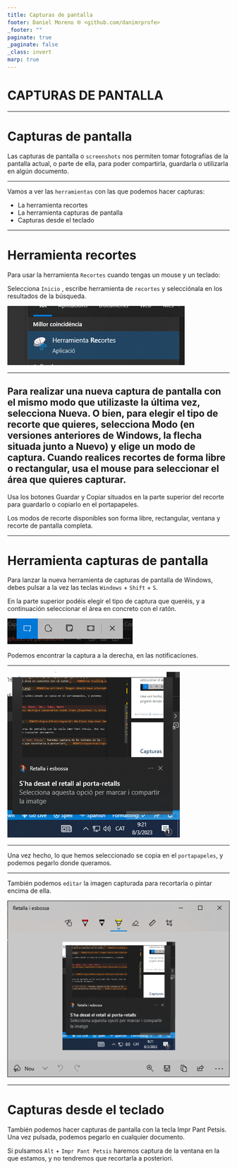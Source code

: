 ```yaml
---
title: Capturas de pantalla
footer: Daniel Moreno 🌐 <github.com/danimrprofe>
_footer: ""
paginate: true
_paginate: false
_class: invert
marp: true
---
```


# CAPTURAS DE PANTALLA

---

# Capturas de pantalla

Las capturas de pantalla o ``screenshots`` nos permiten tomar fotografías de la pantalla actual, o parte de ella, para poder compartirla, guardarla o utilizarla en algún documento.

---

Vamos a ver las ``herramientas`` con las que podemos hacer capturas:

- La herramienta recortes
- La herramienta capturas de pantalla
- Capturas desde el teclado

---

# Herramienta recortes

Para usar la herramienta ``Recortes`` cuando tengas un mouse y un teclado:

Selecciona ``Inicio`` , escribe herramienta de ``recortes`` y selecciónala en los resultados de la búsqueda.

![](img/2023-03-08-09-05-42.png)

---

Para realizar una nueva captura de pantalla con el mismo modo que utilizaste la última vez, selecciona Nueva. O bien, para elegir el tipo de recorte que quieres, selecciona Modo (en versiones anteriores de Windows, la flecha situada junto a Nuevo) y elige un modo de captura. Cuando realices recortes de forma libre o rectangular, usa el mouse para seleccionar el área que quieres capturar.
---

Usa los botones Guardar y Copiar situados en la parte superior del recorte para guardarlo o copiarlo en el portapapeles.

Los modos de recorte disponibles son forma libre, rectangular, ventana y recorte de pantalla completa.

---

# Herramienta capturas de pantalla

Para lanzar la nueva herramienta de capturas de pantalla de Windows, debes pulsar a la vez las teclas ``Windows`` + ``Shift`` + ``S``.

En la parte superior podéis elegir el tipo de captura que queréis, y a continuación seleccionar el área en concreto con el ratón.

![](img/2023-03-08-09-21-32.png)

Podemos encontrar la captura a la derecha, en las notificaciones.

---

![bg contain](img/2023-03-08-09-22-02.png)

---

Una vez hecho, lo que hemos seleccionado se copia en el ``portapapeles``, y podemos pegarlo donde queramos.

---

También podemos ``editar`` la imagen capturada para recortarla o pintar encima de ella.

![](img/2023-03-08-09-23-27.png)

---

# Capturas desde el teclado

También podemos hacer capturas de pantalla con la tecla Impr Pant Petsis. Una vez pulsada, podemos pegarlo en cualquier documento.

Si pulsamos ``Alt`` + ``Impr Pant Petsis`` haremos captura de la ventana en la que estamos, y no tendremos que recortarla a posteriori.